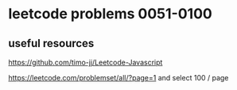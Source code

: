 # leetcode problems 0051-0100

## useful resources

<https://github.com/timo-jj/Leetcode-Javascript>

<https://leetcode.com/problemset/all/?page=1> and select 100 / page
